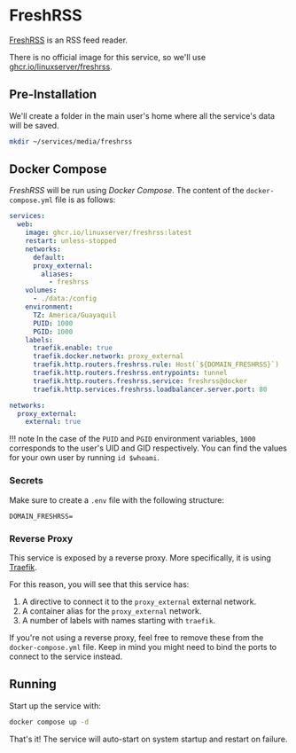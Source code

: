 # FreshRSS

[FreshRSS](https://www.freshrss.org/) is an RSS feed reader.

There is no official image for this service, so we'll use [ghcr.io/linuxserver/freshrss](https://hub.docker.com/r/linuxserver/freshrss).

## Pre-Installation

We'll create a folder in the main user's home where all the service's data will be saved.

```bash
mkdir ~/services/media/freshrss
```

## Docker Compose

*FreshRSS* will be run using *Docker Compose*. The content of the `docker-compose.yml` file is as follows:

```yaml
services:
  web:
    image: ghcr.io/linuxserver/freshrss:latest
    restart: unless-stopped
    networks:
      default:
      proxy_external:
        aliases:
          - freshrss
    volumes:
      - ./data:/config
    environment:
      TZ: America/Guayaquil
      PUID: 1000
      PGID: 1000
    labels:
      traefik.enable: true
      traefik.docker.network: proxy_external
      traefik.http.routers.freshrss.rule: Host(`${DOMAIN_FRESHRSS}`)
      traefik.http.routers.freshrss.entrypoints: tunnel
      traefik.http.routers.freshrss.service: freshrss@docker
      traefik.http.services.freshrss.loadbalancer.server.port: 80

networks:
  proxy_external:
    external: true
```

!!! note
    In the case of the `PUID` and `PGID` environment variables, `1000` corresponds to the user's UID and GID respectively. You can find the values for your own user by running `id $whoami`.

### Secrets

Make sure to create a `.env` file with the following structure:

```text
DOMAIN_FRESHRSS=
```

### Reverse Proxy

This service is exposed by a reverse proxy. More specifically, it is using [Traefik](../networking/traefik.md).

For this reason, you will see that this service has:

1. A directive to connect it to the `proxy_external` external network.
2. A container alias for the `proxy_external` network.
3. A number of labels with names starting with `traefik`.

If you're not using a reverse proxy, feel free to remove these from the `docker-compose.yml` file.
Keep in mind you might need to bind the ports to connect to the service instead.

## Running

Start up the service with:

```bash
docker compose up -d
```

That's it! The service will auto-start on system startup and restart on failure.
